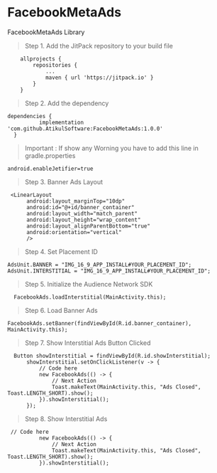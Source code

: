 # FacebookMetaAds
FacebookMetaAds Library
> Step 1. Add the JitPack repository to your build file

```Add it in your root build.gradle at the end of repositories:
	allprojects {
		repositories {
			...
			maven { url 'https://jitpack.io' }
		}
	}
  ```
  
  > Step 2. Add the dependency
  ```
  dependencies {
	        implementation 'com.github.AtikulSoftware:FacebookMetaAds:1.0.0'
	}
  ```
  > Important : If show any Worning you have to add this line in gradle.properties
  ```
  android.enableJetifier=true
  ```
  
  > Step 3. Banner Ads Layout
  ```
   <LinearLayout
        android:layout_marginTop="10dp"
        android:id="@+id/banner_container"
        android:layout_width="match_parent"
        android:layout_height="wrap_content"
        android:layout_alignParentBottom="true"
        android:orientation="vertical"
        />
  ```
  
  > Step 4. Set Placement ID
  ```
  AdsUnit.BANNER = "IMG_16_9_APP_INSTALL#YOUR_PLACEMENT_ID";
  AdsUnit.INTERSTITIAL = "IMG_16_9_APP_INSTALL#YOUR_PLACEMENT_ID";
  ```
  
  > Step 5. Initialize the Audience Network SDK
  ```
    FacebookAds.loadInterstitial(MainActivity.this);
  ```
  > Step 6. Load Banner Ads
  ```
  FacebookAds.setBanner(findViewById(R.id.banner_container), MainActivity.this);
  ```
  > Step 7. Show Interstitial Ads Button Clicked
  ```
    Button showInterstitial = findViewById(R.id.showInterstitial);
        showInterstitial.setOnClickListener(v -> {
            // Code here
            new FacebookAds(() -> {
                // Next Action
                Toast.makeText(MainActivity.this, "Ads Closed", Toast.LENGTH_SHORT).show();
            }).showInterstitial();
        });
  ```
  
  > Step 8. Show Interstitial Ads
  ```
   // Code here
            new FacebookAds(() -> {
                // Next Action
                Toast.makeText(MainActivity.this, "Ads Closed", Toast.LENGTH_SHORT).show();
            }).showInterstitial();
  ```
  
  
